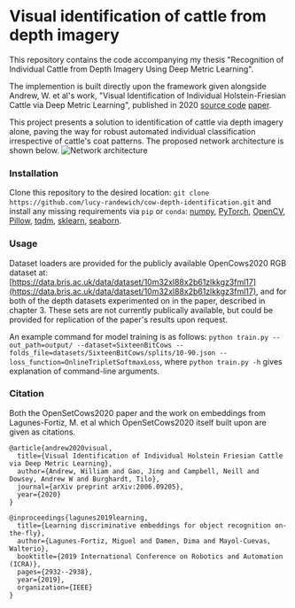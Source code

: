 # Visual identification of cattle from depth imagery

This repository contains the code accompanying my thesis "Recognition of Individual Cattle from Depth Imagery Using Deep Metric Learning". 

The implemention is built directly upon the framework given alongside Andrew, W. et al's work, "Visual Identification of Individual Holstein-Friesian Cattle via Deep Metric Learning", published in 2020 [source code](https://github.com/CWOA/MetricLearningIdentification) [paper](https://arxiv.org/abs/2006.09205).

This project presents a solution to identification of cattle via depth imagery alone, paving the way for robust automated individual classification irrespective of cattle's coat patterns. The proposed network architecture is shown below. ![Network architecture](https://github.com/lucy-randewich/cow-depth-identification/network-flowchart.png)

### Installation

Clone this repository to the desired location: `git clone https://github.com/lucy-randewich/cow-depth-identification.git` and
install any missing requirements via `pip` or `conda`: [numpy](https://pypi.org/project/numpy/), [PyTorch](https://pytorch.org/), [OpenCV](https://pypi.org/project/opencv-python/), [Pillow](https://pypi.org/project/Pillow/), [tqdm](https://pypi.org/project/tqdm/), [sklearn](https://pypi.org/project/scikit-learn/), [seaborn](https://pypi.org/project/seaborn/).

### Usage

Dataset loaders are provided for the publicly available OpenCows2020 RGB dataset at: [https://data.bris.ac.uk/data/dataset/10m32xl88x2b61zlkkgz3fml17](https://data.bris.ac.uk/data/dataset/10m32xl88x2b61zlkkgz3fml17), and for both of the depth datasets experimented on in the paper, described in chapter 3. These sets are not currently publically available, but could be provided for replication of the paper's results upon request.

An example command for model training is as follows: `python train.py --out_path=output/ --dataset=SixteenBitCows --folds_file=datasets/SixteenBitCows/splits/10-90.json --loss_function=OnlineTripletSoftmaxLoss`, where `python train.py -h` gives explanation of command-line arguments. 


### Citation

Both the OpenSetCows2020 paper and the work on embeddings from Lagunes-Fortiz, M. et al which OpenSetCows2020 itself built upon are given as citations.
```
@article{andrew2020visual,
  title={Visual Identification of Individual Holstein Friesian Cattle via Deep Metric Learning},
  author={Andrew, William and Gao, Jing and Campbell, Neill and Dowsey, Andrew W and Burghardt, Tilo},
  journal={arXiv preprint arXiv:2006.09205},
  year={2020}
}

@inproceedings{lagunes2019learning,
  title={Learning discriminative embeddings for object recognition on-the-fly},
  author={Lagunes-Fortiz, Miguel and Damen, Dima and Mayol-Cuevas, Walterio},
  booktitle={2019 International Conference on Robotics and Automation (ICRA)},
  pages={2932--2938},
  year={2019},
  organization={IEEE}
}
```